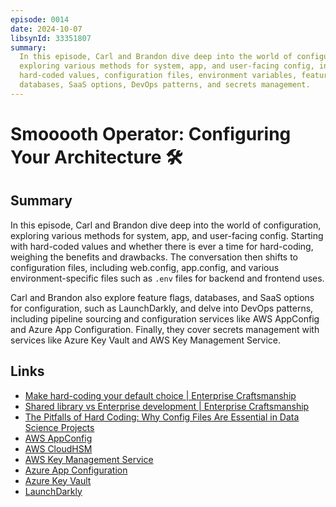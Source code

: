 ```yaml
---
episode: 0014
date: 2024-10-07
libsynId: 33351807
summary:
  In this episode, Carl and Brandon dive deep into the world of configuration,
  exploring various methods for system, app, and user-facing config, including
  hard-coded values, configuration files, environment variables, feature flags,
  databases, SaaS options, DevOps patterns, and secrets management.
---
```


# Smooooth Operator: Configuring Your Architecture 🛠️

## Summary

In this episode, Carl and Brandon dive deep into the world of configuration,
exploring various methods for system, app, and user-facing config. Starting with
hard-coded values and whether there is ever a time for hard-coding, weighing the
benefits and drawbacks. The conversation then shifts to configuration files,
including web.config, app.config, and various environment-specific files such as
`.env` files for backend and frontend uses.

Carl and Brandon also explore feature flags, databases, and SaaS options for
configuration, such as LaunchDarkly, and delve into DevOps patterns, including
pipeline sourcing and configuration services like AWS AppConfig and Azure App
Configuration. Finally, they cover secrets management with services like Azure
Key Vault and AWS Key Management Service.

## Links

- [Make hard-coding your default choice | Enterprise Craftsmanship](https://enterprisecraftsmanship.com/posts/make-hard-coding-your-default-choice/)
- [Shared library vs Enterprise development | Enterprise Craftsmanship](https://enterprisecraftsmanship.com/posts/shared-library-vs-enterprise-development/)
- [The Pitfalls of Hard Coding: Why Config Files Are Essential in Data Science Projects](https://medium.com/projectpro/the-pitfalls-of-hard-coding-why-config-files-are-essential-in-data-science-projects-9c10d27b7671)
- [AWS AppConfig](https://aws.amazon.com/systems-manager/features/appconfig)
- [AWS CloudHSM](https://aws.amazon.com/cloudhsm)
- [AWS Key Management Service](https://aws.amazon.com/kms)
- [Azure App Configuration](https://learn.microsoft.com/en-us/azure/azure-app-configuration)
- [Azure Key Vault](https://azure.microsoft.com/services/key-vault)
- [LaunchDarkly](https://launchdarkly.com)

